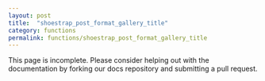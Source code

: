 ```yaml
---
layout: post
title:  "shoestrap_post_format_gallery_title"
category: functions
permalink: functions/shoestrap_post_format_gallery_title
---
```


This page is incomplete. Please consider helping out with the documentation by forking our docs repository and submitting a pull request.